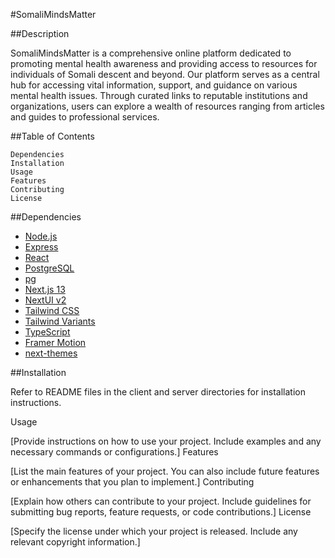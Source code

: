 #SomaliMindsMatter

##Description

SomaliMindsMatter is a comprehensive online platform dedicated to promoting mental health awareness and providing access to resources for individuals of Somali descent and beyond. Our platform serves as a central hub for accessing vital information, support, and guidance on various mental health issues. Through curated links to reputable institutions and organizations, users can explore a wealth of resources ranging from articles and guides to professional services.

##Table of Contents

    Dependencies
    Installation
    Usage
    Features
    Contributing
    License

##Dependencies

- [Node.js](https://nodejs.org/en/)
- [Express](https://expressjs.com/)
- [React](https://reactjs.org/)
- [PostgreSQL](https://www.postgresql.org/)
- [pg](https://www.npmjs.com/package/pg)
- [Next.js 13](https://nextjs.org/docs/getting-started)
- [NextUI v2](https://nextui.org/)
- [Tailwind CSS](https://tailwindcss.com/)
- [Tailwind Variants](https://tailwind-variants.org)
- [TypeScript](https://www.typescriptlang.org/)
- [Framer Motion](https://www.framer.com/motion/)
- [next-themes](https://github.com/pacocoursey/next-themes)

##Installation

Refer to README files in the client and server directories for installation instructions.

Usage

[Provide instructions on how to use your project. Include examples and any necessary commands or configurations.]
Features

[List the main features of your project. You can also include future features or enhancements that you plan to implement.]
Contributing

[Explain how others can contribute to your project. Include guidelines for submitting bug reports, feature requests, or code contributions.]
License

[Specify the license under which your project is released. Include any relevant copyright information.]

